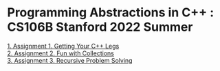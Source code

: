 # Programming Abstractions in C++ : CS106B Stanford 2022 Summer
[1. Assignment 1. Getting Your C++ Legs](https://web.stanford.edu/class/archive/cs/cs106b/cs106b.1228/assignments/1-cpp/)   
[2. Assignment 2. Fun with Collections](https://web.stanford.edu/class/archive/cs/cs106b/cs106b.1228/assignments/2-adt/)  
[3. Assignment 3. Recursive Problem Solving](https://web.stanford.edu/class/archive/cs/cs106b/cs106b.1228/assignments/3-recursion/)
